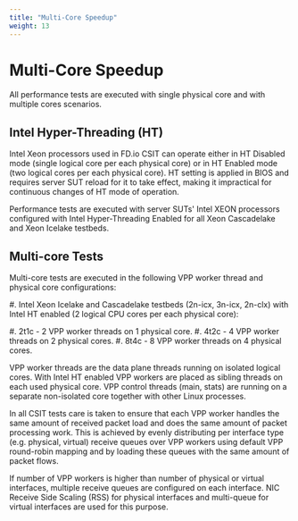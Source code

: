 ```yaml
---
title: "Multi-Core Speedup"
weight: 13
---
```


# Multi-Core Speedup

All performance tests are executed with single physical core and with
multiple cores scenarios.

## Intel Hyper-Threading (HT)

Intel Xeon processors used in FD.io CSIT can operate either in HT
Disabled mode (single logical core per each physical core) or in HT
Enabled mode (two logical cores per each physical core). HT setting is
applied in BIOS and requires server SUT reload for it to take effect,
making it impractical for continuous changes of HT mode of operation.

Performance tests are executed with server SUTs' Intel XEON processors
configured with Intel Hyper-Threading Enabled for all Xeon
Cascadelake and Xeon Icelake testbeds.

## Multi-core Tests

Multi-core tests are executed in the following VPP worker thread and physical
core configurations:

#. Intel Xeon Icelake and Cascadelake testbeds (2n-icx, 3n-icx, 2n-clx)
   with Intel HT enabled (2 logical CPU cores per each physical core):

  #. 2t1c - 2 VPP worker threads on 1 physical core.
  #. 4t2c - 4 VPP worker threads on 2 physical cores.
  #. 8t4c - 8 VPP worker threads on 4 physical cores.

VPP worker threads are the data plane threads running on isolated
logical cores. With Intel HT enabled VPP workers are placed as sibling
threads on each used physical core. VPP control threads (main, stats)
are running on a separate non-isolated core together with other Linux
processes.

In all CSIT tests care is taken to ensure that each VPP worker handles
the same amount of received packet load and does the same amount of
packet processing work. This is achieved by evenly distributing per
interface type (e.g. physical, virtual) receive queues over VPP workers
using default VPP round-robin mapping and by loading these queues with
the same amount of packet flows.

If number of VPP workers is higher than number of physical or virtual
interfaces, multiple receive queues are configured on each interface.
NIC Receive Side Scaling (RSS) for physical interfaces and multi-queue
for virtual interfaces are used for this purpose.